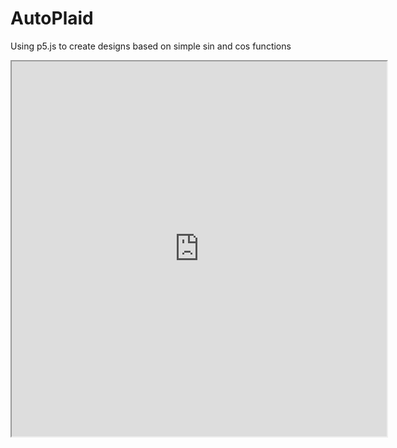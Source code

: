 # AutoPlaid
Using p5.js to create designs based on simple sin and cos functions

<iframe src="https://dannyplatt.github.io/AutoPlaid/" width = "600" height="600"></iframe>
